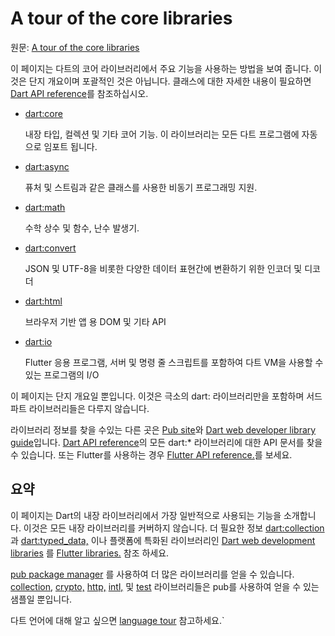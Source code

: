 # A tour of the core libraries

원문: [A tour of the core libraries](https://dart.dev/guides/libraries/library-tour)

이 페이지는 다트의 코어 라이브러리에서 주요 기능을 사용하는 방법을 보여 줍니다. 이것은 단지 개요이며 포괄적인 것은 아닙니다. 클래스에 대한 자세한 내용이 필요하면 [Dart API reference](https://api.dartlang.org/stable)를 참조하십시오.

- [dart:core](./dart_core.md)

  내장 타입, 컬렉션 및 기타 코어 기능. 이 라이브러리는 모든 다트 프로그램에 자동으로 임포트 됩니다.

- [dart:async](./dart_async.md)

  퓨처 및 스트림과 같은 클래스를 사용한 비동기 프로그래밍 지원.

- [dart:math](./dart_math.md)

  수학 상수 및 함수, 난수 발생기.

- [dart:convert](./dart_convert.md)

  JSON 및 UTF-8을 비롯한 다양한 데이터 표현간에 변환하기 위한 인코더 및 디코더

- [dart:html](./dart_html.md)

  브라우저 기반 앱 용 DOM 및 기타 API

- [dart:io](./dart_io.md)

  Flutter 응용 프로그램, 서버 및 명령 줄 스크립트를 포함하여 다트 VM을 사용할 수 있는 프로그램의 I/O

이 페이지는 단지 개요일 뿐입니다. 이것은 극소의 dart: 라이브러리만을 포함하며 서드파트 라이브러리들은 다루지 않습니다.

라이브러리 정보를 찾을 수있는 다른 곳은 [Pub site](https://pub.dev)와 [Dart web developer library guide](https://dart.dev/web/libraries)입니다. [Dart API reference](https://api.dartlang.org/stable)의 모든 dart:* 라이브러리에 대한 API 문서를 찾을 수 있습니다. 또는 Flutter를 사용하는 경우 [Flutter API reference.](https://api.flutter.dev)를 보세요.

## 요약

이 페이지는 Dart의 내장 라이브러리에서 가장 일반적으로 사용되는 기능을 소개합니다. 이것은 모든 내장 라이브러리를 커버하지 않습니다. 더 필요한 정보 [dart:collection](https://api.dartlang.org/stable/dart-collection/dart-collection-library.html) 과 [dart:typed_data,](https://api.dartlang.org/stable/dart-typed_data/dart-typed_data-library.html) 이나 플랫폼에 특화된 라이브러리인 [Dart web development libraries](https://dart.dev/web/libraries) 를 [Flutter libraries.](https://api.flutter.dev) 참조 하세요.

[pub package manager](https://dart.dev/guides/packages) 를 사용하여 더 많은 라이브러리를 얻을 수 있습니다. [collection,](https://pub.dev/packages/collection) [crypto,](https://pub.dev/packages/crypto) [http,](https://pub.dev/packages/http) [intl,](https://pub.dev/packages/intl) 및 [test](https://pub.dev/packages/test) 라이브러리들은 pub를 사용하여 얻을 수 있는 샘플일 뿐입니다.

다트 언어에 대해 알고 싶으면 [language tour](../language_tour/index.md) 참고하세요.`